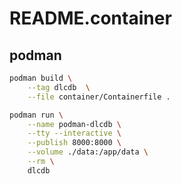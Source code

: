 # README.container

## podman

```bash
podman build \
    --tag dlcdb  \
    --file container/Containerfile .

podman run \
    --name podman-dlcdb \
    --tty --interactive \
    --publish 8000:8000 \
    --volume ./data:/app/data \
    --rm \
    dlcdb
```
